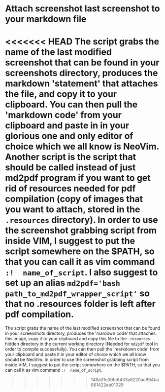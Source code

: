 # Attach screenshot last screenshot to your markdown file

<<<<<<< HEAD
The script grabs the name of the last modified screenshot that can be found in your screenshots directory, produces the markdown 'statement' that attaches the file, and copy it to your clipboard. You can then pull the 'markdown code' from your clipboard and paste in in your glorious one and only editor of choice which we all know is NeoVim. Another script is the script that should be called instead of just md2pdf program if you want to get rid of resources needed for pdf compilation (copy of images that you want to attach, stored in the `.resources` directory). In order to use the screenshot grabbing script from inside VIM, I suggest to put the script somewhere on the $PATH, so that you can call it as  vim command `:!  name_of_script`. I also suggest to set up an alias `md2pdf='bash path_to_md2pdf_wrapper_script'` so that no .resources folder is left after pdf compilation.
=======
The script grabs the name of the last modified screenshot that can be found in your screenshots directory, produces the 'mardown code' that attaches this image, copy it to your clipboard and copy this file to the `.resources` hidden directory in the current working directory (Needed for `md2pdf` tool in order to compile successfully). You can then pull the 'markdown code' from your clipboard and paste it in your editor of choice which we all know should be NeoVim. In order to use the screenshot grabbing script from inside VIM, I suggest to put the script somewhere on the $PATH, so that you can call it as  vim command `:!  name_of_script`.
>>>>>>> 148a01c00fc6433a8220ac894ba861422ee01029
